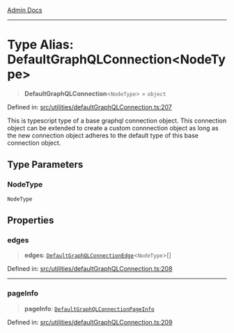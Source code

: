 [Admin Docs](/)

***

# Type Alias: DefaultGraphQLConnection\<NodeType\>

> **DefaultGraphQLConnection**\<`NodeType`\> = `object`

Defined in: [src/utilities/defaultGraphQLConnection.ts:207](https://github.com/PurnenduMIshra129th/talawa-api/blob/75f0e499b44e2c3bed70cf951ac8ac374317f43b/src/utilities/defaultGraphQLConnection.ts#L207)

This is typescript type of a base graphql connection object. This connection object can be extended to create a custom connnection object as long as the new connection object adheres to the default type of this base connection object.

## Type Parameters

### NodeType

`NodeType`

## Properties

### edges

> **edges**: [`DefaultGraphQLConnectionEdge`](DefaultGraphQLConnectionEdge.md)\<`NodeType`\>[]

Defined in: [src/utilities/defaultGraphQLConnection.ts:208](https://github.com/PurnenduMIshra129th/talawa-api/blob/75f0e499b44e2c3bed70cf951ac8ac374317f43b/src/utilities/defaultGraphQLConnection.ts#L208)

***

### pageInfo

> **pageInfo**: [`DefaultGraphQLConnectionPageInfo`](DefaultGraphQLConnectionPageInfo.md)

Defined in: [src/utilities/defaultGraphQLConnection.ts:209](https://github.com/PurnenduMIshra129th/talawa-api/blob/75f0e499b44e2c3bed70cf951ac8ac374317f43b/src/utilities/defaultGraphQLConnection.ts#L209)
